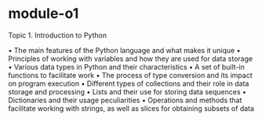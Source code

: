 # module-o1
Topic 1. Introduction to Python

• The main features of the Python language and what makes it unique
• Principles of working with variables and how they are used for data storage
• Various data types in Python and their characteristics
• A set of built-in functions to facilitate work
• The process of type conversion and its impact on program execution
• Different types of collections and their role in data storage and processing
• Lists and their use for storing data sequences
• Dictionaries and their usage peculiarities
• Operations and methods that facilitate working with strings, as well as slices for obtaining subsets of data